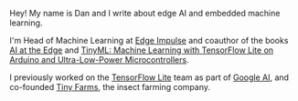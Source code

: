 Hey! My name is Dan and I write about edge AI and embedded machine learning.

I'm Head of Machine Learning at [Edge Impulse](http://edgeimpulse.com/) and coauthor of the books [AI at the Edge](https://www.amazon.com/AI-Edge-Real-World-Problems-Embedded/dp/1098120205) and [TinyML: Machine Learning with TensorFlow Lite on Arduino and Ultra-Low-Power Microcontrollers](https://www.amazon.com/TinyML-Learning-TensorFlow-Ultra-Low-Power-Microcontrollers/dp/1492052043).

I previously worked on the [TensorFlow Lite](https://www.tensorflow.org/lite) team as part of [Google AI](https://ai.google/), and co-founded [Tiny Farms](https://www.tiny-farms.com/), the insect farming company.
